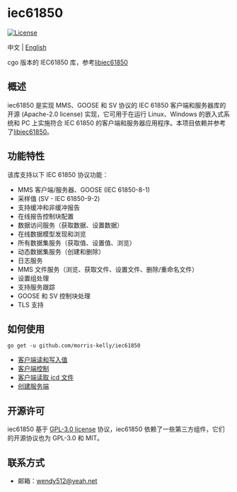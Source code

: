 # iec61850

[![License](https://img.shields.io/badge/license-Apache--2.0-green.svg)](https://www.apache.org/licenses/LICENSE-2.0.html)

中文 | [English](README.md)

cgo 版本的 IEC61850 库，参考[libiec61850](https://github.com/mz-automation/libiec61850)

## 概述

iec61850 是实现 MMS、GOOSE 和 SV 协议的 IEC 61850 客户端和服务器库的开源 (Apache-2.0 license) 实现，它可用于在运行 Linux、Windows 的嵌入式系统和 PC 上实施符合 IEC 61850 的客户端和服务器应用程序。本项目依赖并参考了[libiec61850](https://github.com/mz-automation/libiec61850)。

## 功能特性

该库支持以下 IEC 61850 协议功能：

- MMS 客户端/服务器、GOOSE (IEC 61850-8-1)
- 采样值 (SV - IEC 61850-9-2)
- 支持缓冲和非缓冲报告
- 在线报告控制块配置
- 数据访问服务（获取数据、设置数据）
- 在线数据模型发现和浏览
- 所有数据集服务（获取值、设置值、浏览）
- 动态数据集服务（创建和删除）
- 日志服务
- MMS 文件服务（浏览、获取文件、设置文件、删除/重命名文件）
- 设置组处理
- 支持服务跟踪
- GOOSE 和 SV 控制块处理
- TLS 支持

## 如何使用

```shell
go get -u github.com/morris-kelly/iec61850
```

- [客户端读和写入值](test/client_test.go)
- [客户端控制](test/client_control_test.go)
- [客户端读取 icd 文件](test/scl_test.go)
- [创建服务端](test/server_test.go)

## 开源许可

iec61850 基于 [GPL-3.0 license](./LICENSE) 协议，iec61850 依赖了一些第三方组件，它们的开源协议也为 GPL-3.0 和 MIT。

## 联系方式

- 邮箱：<wendy512@yeah.net>
